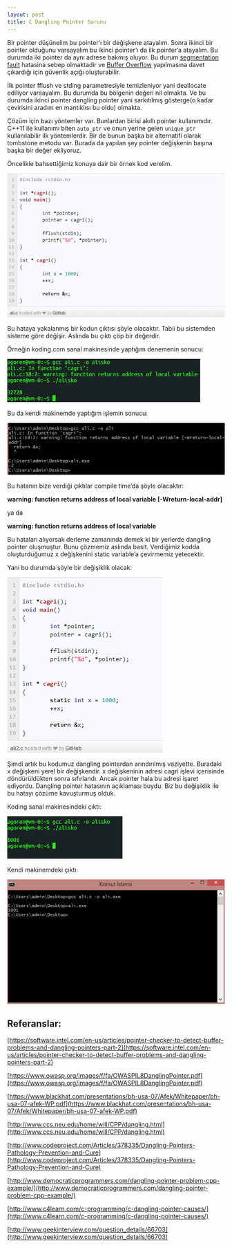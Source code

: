 ```yaml
---
layout: post
title: C Dangling Pointer Sorunu
---
```


Bir pointer düşünelim bu pointer’ı bir değişkene atayalım. Sonra ikinci bir pointer olduğunu varsayalım bu ikinci pointer’ı da ilk pointer’a atayalım. Bu durumda iki pointer da aynı adrese bakmış oluyor. Bu durum [segmentation fault](https://en.wikipedia.org/wiki/Segmentationfault) hatasina sebep olmaktadir ve [Buffer Overflow](https://en.wikipedia.org/wiki/Bufferoverflow) yapılmasına davet çıkardığı için güvenlik açığı oluşturabilir.

İlk pointer fflush ve stding parametresiyle temizleniyor yani deallocate ediliyor varsayalım. Bu durumda bu bölgenin değeri nil olmakta. Ve bu durumda ikinci pointer dangling pointer yani sarkıtılmış gösterge(o kadar çevirisini aradım en mantıklısı bu oldu) olmakta.
<!--more-->
Çözüm için bazı yöntemler var. Bunlardan birisi akıllı pointer kullanımıdır. C++11 ile kullanımı biten `auto_ptr` ve onun yerine gelen `unique_ptr` kullanılabilir ilk yöntemlerdir. Bir de bunun başka bir alternatifi olarak tombstone metodu var. Burada da yapılan şey pointer değişkenin başına başka bir değer ekliyoruz.

Öncelikle bahsettiğimiz konuya dair bir örnek kod verelim.

![/images/posts/3.png](/images/posts/3.png)

Bu hataya yakalanmış bir kodun çıktısı şöyle olacaktır. Tabii bu sistemden sisteme göre değişir. Aslında bu çıktı çöp bir değerdir.

Örneğin koding.com sanal makinesinde yaptığım denemenin sonucu:

![/images/posts/4.png](/images/posts/4.png)

Bu da kendi makinemde yaptığım işlemin sonucu:

![/images/posts/5.png](/images/posts/5.png)

Bu hatanın bize verdiği çıktılar compile time’da şöyle olacaktır:

**warning: function returns address of local variable [-Wreturn-local-addr]**

ya da

**warning: function returns address of local variable**

Bu hataları alıyorsak derleme zamanında demek ki bir yerlerde dangling pointer oluşmuştur. Bunu çözmemiz aslında basit. Verdiğimiz kodda oluşturduğumuz x değişkenini static variable’a çevirmemiz yetecektir.

Yani bu durumda şöyle bir değişiklik olacak:

![/images/posts/6.png](/images/posts/6.png)

Şimdi artık bu kodumuz dangling pointerdan arındırılmış vaziyette. Buradaki x değişkeni yerel bir değişkendir. x değişkeninin adresi cagri işlevi içerisinde döndürüldükten sonra sıfırlandı. Ancak pointer hala bu adresi işaret ediyordu. Dangling pointer hatasının açıklaması buydu. Biz bu değişiklik ile bu hatayı çözüme kavuşturmuş olduk.

Koding sanal makinesindeki çıktı:

![/images/posts/7.png](/images/posts/7.png)

Kendi makinemdeki çıktı:

![/images/posts/8.png](/images/posts/8.png)

## Referanslar:

[https://software.intel.com/en-us/articles/pointer-checker-to-detect-buffer-problems-and-dangling-pointers-part-2](https://software.intel.com/en-us/articles/pointer-checker-to-detect-buffer-problems-and-dangling-pointers-part-2)

[https://www.owasp.org/images/f/fa/OWASPIL8DanglingPointer.pdf](https://www.owasp.org/images/f/fa/OWASPIL8DanglingPointer.pdf)

[https://www.blackhat.com/presentations/bh-usa-07/Afek/Whitepaper/bh-usa-07-afek-WP.pdf](https://www.blackhat.com/presentations/bh-usa-07/Afek/Whitepaper/bh-usa-07-afek-WP.pdf)

[http://www.ccs.neu.edu/home/will/CPP/dangling.html](http://www.ccs.neu.edu/home/will/CPP/dangling.html)

[http://www.codeproject.com/Articles/378335/Dangling-Pointers-Pathology-Prevention-and-Cure](http://www.codeproject.com/Articles/378335/Dangling-Pointers-Pathology-Prevention-and-Cure)

[http://www.democraticprogrammers.com/dangling-pointer-problem-cpp-example/](http://www.democraticprogrammers.com/dangling-pointer-problem-cpp-example/)

[http://www.c4learn.com/c-programming/c-dangling-pointer-causes/](http://www.c4learn.com/c-programming/c-dangling-pointer-causes/)

[http://www.geekinterview.com/question_details/66703](http://www.geekinterview.com/question_details/66703)